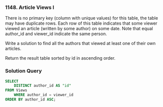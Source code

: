 ###  1148. Article Views I

There is no primary key (column with unique values) for this table, the table may have duplicate rows.
Each row of this table indicates that some viewer viewed an article (written by some author) on some date. 
Note that equal author_id and viewer_id indicate the same person.
 

Write a solution to find all the authors that viewed at least one of their own articles.

Return the result table sorted by id in ascending order. 
 


### Solution Query

```sql
SELECT 
	DISTINCT author_id AS "id" 
FROM Views 
	WHERE author_id = viewer_id 
ORDER BY author_id ASC;
```


